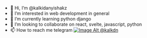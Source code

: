 - 👋 Hi, I’m @kalkidanyishakz
- 👀 I’m interested in web development in general
- 🌱 I’m currently learning python django
- 💞️ I’m looking to collaborate on react, svelte, javascript, python
- 📫 How to reach me telegram [![Image Alt @kalkdn](image-url)](https://t.me/kalkdn) 

<!---
kalkidanyishakz/kalkidanyishakz is a ✨ special ✨ repository because its `README.md` (this file) appears on your GitHub profile.
You can click the Preview link to take a look at your changes.
--->

